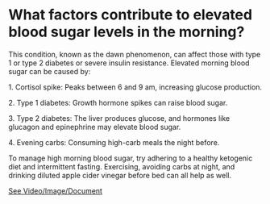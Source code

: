 # What factors contribute to elevated blood sugar levels in the morning?

This condition, known as the dawn phenomenon, can affect those with type 1 or type 2 diabetes or severe insulin resistance. Elevated morning blood sugar can be caused by:

1\. Cortisol spike: Peaks between 6 and 9 am, increasing glucose production.

2\. Type 1 diabetes: Growth hormone spikes can raise blood sugar.

3\. Type 2 diabetes: The liver produces glucose, and hormones like glucagon and epinephrine may elevate blood sugar.

4\. Evening carbs: Consuming high-carb meals the night before.

To manage high morning blood sugar, try adhering to a healthy ketogenic diet and intermittent fasting. Exercising, avoiding carbs at night, and drinking diluted apple cider vinegar before bed can all help as well.

 [See Video/Image/Document](https://hls-player.drberg.com/asset?path=migrated-assets/reasons-for-high-blood-sugars-in-the-morning)